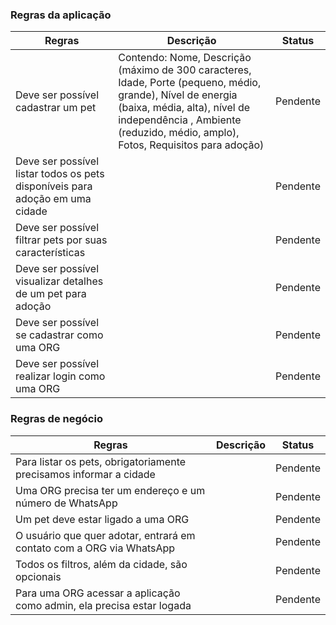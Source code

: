 
### Regras da aplicação

| Regras  | Descrição  | Status |
|---|---|---|
| Deve ser possível cadastrar um pet | Contendo: Nome, Descrição (máximo de 300 caracteres, Idade, Porte (pequeno, médio, grande), Nível de energia (baixa, média, alta), nível de independência , Ambiente (reduzido, médio, amplo), Fotos, Requisitos para adoção) | Pendente |
| Deve ser possível listar todos os pets disponíveis para adoção em uma cidade |  | Pendente |
|  Deve ser possível filtrar pets por suas características |  | Pendente |
|  Deve ser possível visualizar detalhes de um pet para adoção |  | Pendente |
|  Deve ser possível se cadastrar como uma ORG |  | Pendente |
|  Deve ser possível realizar login como uma ORG |  | Pendente |

### Regras de negócio

| Regras  | Descrição  | Status |
|---|---|---|
| Para listar os pets, obrigatoriamente precisamos informar a cidade |  | Pendente |
| Uma ORG precisa ter um endereço e um número de WhatsApp |  | Pendente |
| Um pet deve estar ligado a uma ORG |  | Pendente |
| O usuário que quer adotar, entrará em contato com a ORG via WhatsApp |  | Pendente |
| Todos os filtros, além da cidade, são opcionais |  | Pendente |
| Para uma ORG acessar a aplicação como admin, ela precisa estar logada |  | Pendente |
